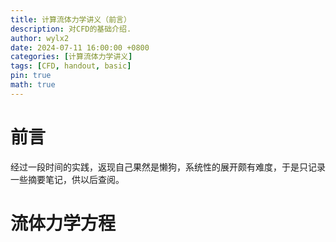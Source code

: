 ```yaml
---
title: 计算流体力学讲义（前言）
description: 对CFD的基础介绍.
author: wylx2
date: 2024-07-11 16:00:00 +0800
categories: [计算流体力学讲义]
tags: [CFD, handout, basic]
pin: true
math: true
---
```


# 前言

经过一段时间的实践，返现自己果然是懒狗，系统性的展开颇有难度，于是只记录一些摘要笔记，供以后查阅。

# 流体力学方程

## 
